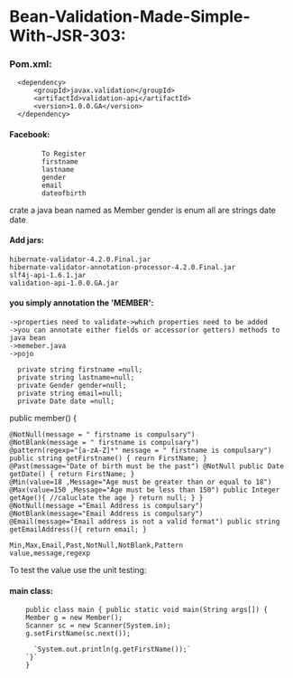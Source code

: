 # Bean-Validation-Made-Simple-With-JSR-303:

### Pom.xml:

      <dependency>
          <groupId>javax.validation</groupId>
          <artifactId>validation-api</artifactId>
          <version>1.0.0.GA</version>
      </dependency>



#### Facebook:

            To Register
            firstname
            lastname
            gender
            email
            dateofbirth
      
crate a java bean named as Member
gender is enum
all are strings
date date

#### Add jars:

    hibernate-validator-4.2.0.Final.jar
    hibernate-validator-annotation-processor-4.2.0.Final.jar
    slf4j-api-1.6.1.jar
    validation-api-1.0.0.GA.jar

#### you simply annotation the 'MEMBER':

    ->properties need to validate->which properties need to be added
    ->you can annotate either fields or accessor(or getters) methods to java bean
    ->memeber.java
    ->pojo

      private string firstname =null; 
      private string lastname=null; 
      private Gender gender=null;
      private string email=null;
      private Date date =null;

  public member() {

    @NotNull(message = " firstname is compulsary")
    @NotBlank(message = " firstname is compulsary")
    @pattern(regexp="[a-zA-Z]*" message = " firstname is compulsary")
    public string getFirstname() { reurn FirstName; }
    @Past(message="Date of birth must be the past") @NotNull public Date getDate() { return FirstName; }
    @Min(value=18 ,Message="Age must be greater than or equal to 18") @Max(value=150 ,Message="Age must be less than 150") public Integer getAge(){ //caluclate the age } return null; } }
    @NotNull(message ="Email Address is compulsary") @NotBlank(message="Email Address is compulsary") 
    @Email(message="Email address is not a valid format") public string getEmailAddress(){ return email; }

    Min,Max,Email,Past,NotNull,NotBlank,Pattern
    value,message,regexp

To test the value use the unit testing:

#### main class:

        public class main { public static void main(String args[]) {
        Member g = new Member();
        Scanner sc = new Scanner(System.in);
        g.setFirstName(sc.next());

          `System.out.println(g.getFirstName());`
        `}`
        }
